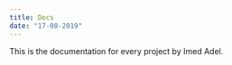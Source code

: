 ```yaml
---
title: Docs
date: "17-08-2019"
---
```


<!-- # Docs -->

This is the documentation for every project by Imed Adel.
